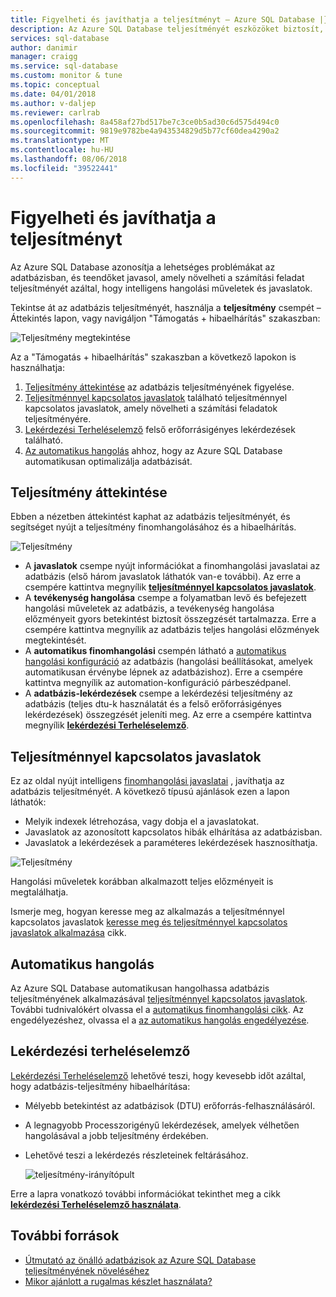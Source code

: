 ```yaml
---
title: Figyelheti és javíthatja a teljesítményt – Azure SQL Database |} A Microsoft Docs
description: Az Azure SQL Database teljesítményét eszközöket biztosít, amely javítja a jelenlegi lekérdezési teljesítményt területeknek az azonosítására szolgál.
services: sql-database
author: danimir
manager: craigg
ms.service: sql-database
ms.custom: monitor & tune
ms.topic: conceptual
ms.date: 04/01/2018
ms.author: v-daljep
ms.reviewer: carlrab
ms.openlocfilehash: 8a458af27bd517be7c3ce0b5ad30c6d575d494c0
ms.sourcegitcommit: 9819e9782be4a943534829d5b77cf60dea4290a2
ms.translationtype: MT
ms.contentlocale: hu-HU
ms.lasthandoff: 08/06/2018
ms.locfileid: "39522441"
---
```

# <a name="monitor-and-improve-performance"></a>Figyelheti és javíthatja a teljesítményt
Az Azure SQL Database azonosítja a lehetséges problémákat az adatbázisban, és teendőket javasol, amely növelheti a számítási feladat teljesítményét azáltal, hogy intelligens hangolási műveletek és javaslatok.

Tekintse át az adatbázis teljesítményét, használja a **teljesítmény** csempét – Áttekintés lapon, vagy navigáljon "Támogatás + hibaelhárítás" szakaszban:

   ![Teljesítmény megtekintése](./media/sql-database-performance/entries.png)

Az a "Támogatás + hibaelhárítás" szakaszban a következő lapokon is használhatja:


1. [Teljesítmény áttekintése](#performance-overview) az adatbázis teljesítményének figyelése. 
2. [Teljesítménnyel kapcsolatos javaslatok](#performance-recommendations) található teljesítménnyel kapcsolatos javaslatok, amely növelheti a számítási feladatok teljesítményére.
3. [Lekérdezési Terheléselemző](#query-performance-insight) felső erőforrásigényes lekérdezések található.
4. [Az automatikus hangolás](#automatic-tuning) ahhoz, hogy az Azure SQL Database automatikusan optimalizálja adatbázisát.

## <a name="performance-overview"></a>Teljesítmény áttekintése
Ebben a nézetben áttekintést kaphat az adatbázis teljesítményét, és segítséget nyújt a teljesítmény finomhangolásához és a hibaelhárítás. 

![Teljesítmény](./media/sql-database-performance/performance.png)

* A **javaslatok** csempe nyújt információkat a finomhangolási javaslatai az adatbázis (első három javaslatok láthatók van-e további). Az erre a csempére kattintva megnyílik  **[teljesítménnyel kapcsolatos javaslatok](#performance-recommendations)**. 
* A **tevékenység hangolása** csempe a folyamatban levő és befejezett hangolási műveletek az adatbázis, a tevékenység hangolása előzményeit gyors betekintést biztosít összegzését tartalmazza. Erre a csempére kattintva megnyílik az adatbázis teljes hangolási előzmények megtekintését.
* A **automatikus finomhangolási** csempén látható a [automatikus hangolási konfiguráció](sql-database-automatic-tuning-enable.md) az adatbázis (hangolási beállításokat, amelyek automatikusan érvénybe lépnek az adatbázishoz). Erre a csempére kattintva megnyílik az automation-konfiguráció párbeszédpanel.
* A **adatbázis-lekérdezések** csempe a lekérdezési teljesítmény az adatbázis (teljes dtu-k használatát és a felső erőforrásigényes lekérdezések) összegzését jeleníti meg. Az erre a csempére kattintva megnyílik  **[lekérdezési Terheléselemző](#query-performance-insight)**.

## <a name="performance-recommendations"></a>Teljesítménnyel kapcsolatos javaslatok
Ez az oldal nyújt intelligens [finomhangolási javaslatai](sql-database-advisor.md) , javíthatja az adatbázis teljesítményét. A következő típusú ajánlások ezen a lapon láthatók:

* Melyik indexek létrehozása, vagy dobja el a javaslatokat.
* Javaslatok az azonosított kapcsolatos hibák elhárítása az adatbázisban.
* Javaslatok a lekérdezések a paraméteres lekérdezések hasznosíthatja.

![Teljesítmény](./media/sql-database-performance/recommendations.png)

Hangolási műveletek korábban alkalmazott teljes előzményeit is megtalálhatja.

Ismerje meg, hogyan keresse meg az alkalmazás a teljesítménnyel kapcsolatos javaslatok [keresse meg és teljesítménnyel kapcsolatos javaslatok alkalmazása](sql-database-advisor-portal.md) cikk.

## <a name="automatic-tuning"></a>Automatikus hangolás
Az Azure SQL Database automatikusan hangolhassa adatbázis teljesítményének alkalmazásával [teljesítménnyel kapcsolatos javaslatok](sql-database-advisor.md). További tudnivalókért olvassa el a [automatikus finomhangolási cikk](sql-database-automatic-tuning.md). Az engedélyezéshez, olvassa el a [az automatikus hangolás engedélyezése](sql-database-automatic-tuning-enable.md).

## <a name="query-performance-insight"></a>Lekérdezési terheléselemző
[Lekérdezési Terheléselemző](sql-database-query-performance.md) lehetővé teszi, hogy kevesebb időt azáltal, hogy adatbázis-teljesítmény hibaelhárítása:

* Mélyebb betekintést az adatbázisok (DTU) erőforrás-felhasználásáról. 
* A legnagyobb Processzorigényű lekérdezések, amelyek vélhetően hangolásával a jobb teljesítmény érdekében. 
* Lehetővé teszi a lekérdezés részleteinek feltárásához. 

  ![teljesítmény-irányítópult](./media/sql-database-query-performance/performance.png)

Erre a lapra vonatkozó további információkat tekinthet meg a cikk  **[lekérdezési Terheléselemző használata](sql-database-query-performance.md)**.

## <a name="additional-resources"></a>További források
* [Útmutató az önálló adatbázisok az Azure SQL Database teljesítményének növeléséhez](sql-database-performance-guidance.md)
* [Mikor ajánlott a rugalmas készlet használata?](sql-database-elastic-pool-guidance.md)

